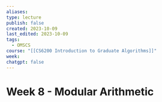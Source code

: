 ```yaml
---
aliases: 
type: lecture
publish: false
created: 2023-10-09
last_edited: 2023-10-09
tags:
  - OMSCS
course: "[[CS6200 Introduction to Graduate Algorithms]]"
week: 
chatgpt: false
---
```

# Week 8 - Modular Arithmetic